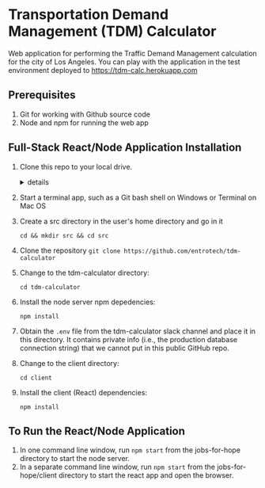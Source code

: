 # Transportation Demand Management (TDM) Calculator

Web application for performing the Traffic Demand Management calculation for
the city of Los Angeles. You can play with the application in the test environment
deployed to <a href="https://tdm-calc.herokuapp.com"> https://tdm-calc.herokuapp.com</a>

## Prerequisites

1. Git for working with Github source code
2. Node and npm for running the web app

## Full-Stack React/Node Application Installation

1. Clone this repo to your local drive.

   <details><summary>details</summary><p>

1. Start a terminal app, such as a Git bash shell on Windows or Terminal on Mac OS
1. Create a src directory in the user's home directory and go in it
   ```
   cd && mkdir src && cd src
   ```
1. Clone the repository
   `git clone https://github.com/entrotech/tdm-calculator`

     </p></details>

1. Change to the tdm-calculator directory:
   ```
   cd tdm-calculator
   ```
1. Install the node server npm depedencies:
   ```
   npm install
   ```
1. Obtain the `.env` file from the tdm-calculator slack channel and place it in this directory. It contains private info (i.e., the production database connection string) that we cannot put in this public GitHub repo.
1. Change to the client directory:
   ```
   cd client
   ```
1. Install the client (React) dependencies:
   ```
   npm install
   ```

## To Run the React/Node Application

1. In one command line window, run `npm start` from the jobs-for-hope directory to start the node server.
1. In a separate command line window, run `npm start` from the jobs-for-hope/client directory to start the react app and open the browser.
